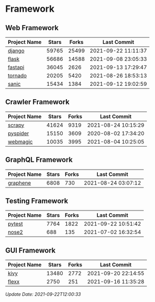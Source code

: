 # Framework

## Web Framework
| Project Name | Stars | Forks | Last Commit |
| ------------ | ----- | ----- | ----------- |
| [django](https://github.com/django/django) | 59765 | 25499 | 2021-09-22 11:11:37 |
| [flask](https://github.com/pallets/flask) | 56686 | 14588 | 2021-09-08 23:05:33 |
| [fastapi](https://github.com/tiangolo/fastapi) | 36045 | 2626 | 2021-09-13 17:29:47 |
| [tornado](https://github.com/tornadoweb/tornado) | 20205 | 5420 | 2021-08-26 18:53:13 |
| [sanic](https://github.com/sanic-org/sanic) | 15434 | 1384 | 2021-09-12 19:02:59 |

## Crawler Framework
| Project Name | Stars | Forks | Last Commit |
| ------------ | ----- | ----- | ----------- |
| [scrapy](https://github.com/scrapy/scrapy) | 41624 | 9319 | 2021-08-24 10:15:29 |
| [pyspider](https://github.com/binux/pyspider) | 15150 | 3609 | 2020-08-02 17:34:20 |
| [webmagic](https://github.com/code4craft/webmagic) | 10035 | 3995 | 2021-08-04 10:25:05 |

## GraphQL Framework
| Project Name | Stars | Forks | Last Commit |
| ------------ | ----- | ----- | ----------- |
| [graphene](https://github.com/graphql-python/graphene) | 6808 | 730 | 2021-08-24 03:07:12 |

## Testing Framework
| Project Name | Stars | Forks | Last Commit |
| ------------ | ----- | ----- | ----------- |
| [pytest](https://github.com/pytest-dev/pytest) | 7764 | 1822 | 2021-09-22 10:51:42 |
| [nose2](https://github.com/nose-devs/nose2) | 688 | 135 | 2021-07-02 16:32:54 |

## GUI Framework
| Project Name | Stars | Forks | Last Commit |
| ------------ | ----- | ----- | ----------- |
| [kivy](https://github.com/kivy/kivy) | 13480 | 2772 | 2021-09-20 22:14:55 |
| [flexx](https://github.com/flexxui/flexx) | 2750 | 251 | 2021-09-16 11:35:28 |

*Update Date: 2021-09-22T12:00:33*